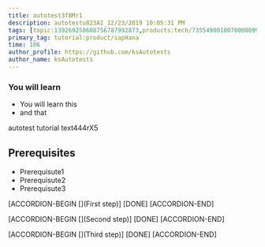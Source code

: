```yaml
---
title: autotest3f8Mr1
description: autotestu823AI_12/23/2019 10:05:31 PM
tags: [topic:139269250608756787992873,products:tech/73554900100700000996,tutorial:experience/advanced]
primary_tag: tutorial:product/sapHana
time: 106
author_profile: https://github.com/ksAutotests
author_name: ksAutotests
---
```

### You will learn
- You will learn this
- and that

autotest tutorial text444rX5

## Prerequisites
- Prerequisute1
- Prerequisute2
- Prerequisute3

[ACCORDION-BEGIN [](First step)]
[DONE]
[ACCORDION-END]

[ACCORDION-BEGIN [](Second step)]
[DONE]
[ACCORDION-END]

[ACCORDION-BEGIN [](Third step)]
[DONE]
[ACCORDION-END]

